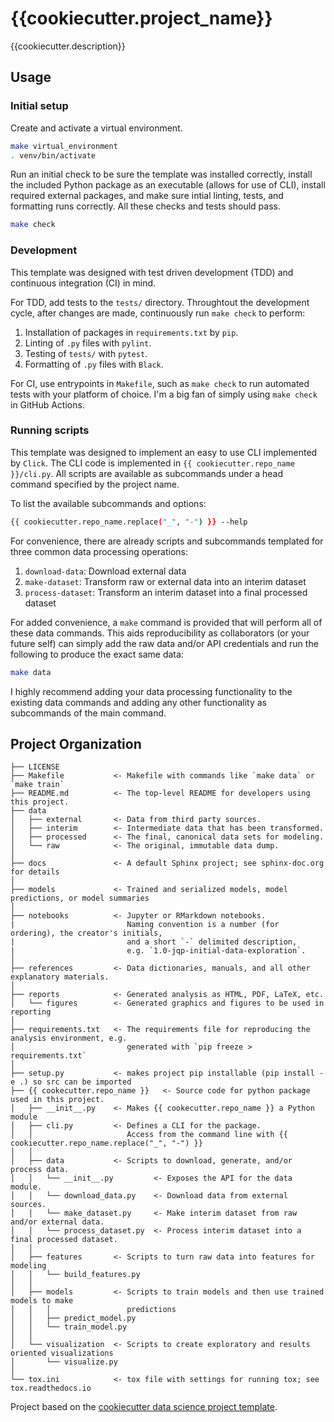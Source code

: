 # {{cookiecutter.project_name}}

{{cookiecutter.description}}

## Usage

### Initial setup

Create and activate a virtual environment.

```bash
make virtual_environment
. venv/bin/activate
```

Run an initial check to be sure the template was installed correctly, install the included Python package as an executable (allows for use of CLI), install required external packages,
and make sure intial linting, tests, and formatting runs correctly. All these checks and tests should pass.

```bash
make check
```

### Development

This template was designed with test driven development (TDD) and continuous integration (CI) in mind.

For TDD, add tests to the `tests/` directory.
Throughtout the development cycle, after changes are made, continuously run `make check` to perform:

  1. Installation of packages in `requirements.txt` by `pip`.
  2. Linting of `.py` files with `pylint`.
  3. Testing of `tests/` with `pytest`.
  4. Formatting of `.py` files with `Black`.

For CI, use entrypoints in `Makefile`, such as `make check` to run automated tests with your platform of choice.
I'm a big fan of simply using `make check` in GitHub Actions.

### Running scripts

This template was designed to implement an easy to use CLI implemented by `Click`.
The CLI code is implemented in `{{ cookiecutter.repo_name }}/cli.py`.
All scripts are available as subcommands under a head command specified by the project name.

To list the available subcommands and options:

```bash
{{ cookiecutter.repo_name.replace("_", "-") }} --help
```

For convenience, there are already scripts and subcommands templated for three common data processing operations:

  1. `download-data`: Download external data
  2. `make-dataset`: Transform raw or external data into an interim dataset
  3. `process-dataset`: Transform an interim dataset into a final processed dataset

For added convenience, a `make` command is provided that will perform all of these data commands.
This aids reproducibility as collaborators (or your future self) can simply add the raw data and/or API credentials
and run the following to produce the exact same data:

```bash
make data
```

I highly recommend adding your data processing functionality to the existing data commands
and adding any other functionality as subcommands of the main command.

## Project Organization

```text
├── LICENSE
├── Makefile           <- Makefile with commands like `make data` or `make train`
├── README.md          <- The top-level README for developers using this project.
├── data
│   ├── external       <- Data from third party sources.
│   ├── interim        <- Intermediate data that has been transformed.
│   ├── processed      <- The final, canonical data sets for modeling.
│   └── raw            <- The original, immutable data dump.
│
├── docs               <- A default Sphinx project; see sphinx-doc.org for details
│
├── models             <- Trained and serialized models, model predictions, or model summaries
│
├── notebooks          <- Jupyter or RMarkdown notebooks.
|                         Naming convention is a number (for ordering), the creator's initials,
|                         and a short `-` delimited description,
|                         e.g. `1.0-jqp-initial-data-exploration`.
│
├── references         <- Data dictionaries, manuals, and all other explanatory materials.
│
├── reports            <- Generated analysis as HTML, PDF, LaTeX, etc.
│   └── figures        <- Generated graphics and figures to be used in reporting
│
├── requirements.txt   <- The requirements file for reproducing the analysis environment, e.g.
│                         generated with `pip freeze > requirements.txt`
│
├── setup.py           <- makes project pip installable (pip install -e .) so src can be imported
├── {{ cookecutter.repo_name }}   <- Source code for python package used in this project.
│   ├── __init__.py    <- Makes {{ cookecutter.repo_name }} a Python module
│   ├── cli.py         <- Defines a CLI for the package. 
│   │                     Access from the command line with {{ cookiecutter.repo_name.replace("_", "-") }}
│   │
│   ├── data           <- Scripts to download, generate, and/or process data.
│   │   └── __init__.py         <- Exposes the API for the data module.
│   │   └── download_data.py    <- Download data from external sources.
│   │   └── make_dataset.py     <- Make interim dataset from raw and/or external data.
│   │   └── process_dataset.py  <- Process interim dataset into a final processed dataset.
│   │
│   ├── features       <- Scripts to turn raw data into features for modeling
│   │   └── build_features.py
│   │
│   ├── models         <- Scripts to train models and then use trained models to make
│   │   │                 predictions
│   │   ├── predict_model.py
│   │   └── train_model.py
│   │
│   └── visualization  <- Scripts to create exploratory and results oriented visualizations
│       └── visualize.py
│
└── tox.ini            <- tox file with settings for running tox; see tox.readthedocs.io
```

Project based on the [cookiecutter data science project template][def].

[def]: https://github.com/trev-f/cookiecutter-data-science
